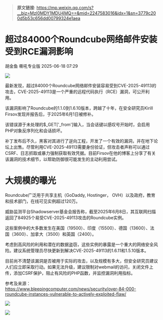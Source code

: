 > **原文链接**: https://mp.weixin.qq.com/s?__biz=MzI0MDY1MDU4MQ==&mid=2247583016&idx=1&sn=3779c200d5b53c656dd00799324e1aea

#  超过84000个Roundcube网络邮件安装受到RCE漏洞影响  
胡金鱼  嘶吼专业版   2025-06-18 07:29  
  
![](https://mmbiz.qpic.cn/mmbiz_gif/wpkib3J60o297rwgIksvLibPOwR24tqI8dGRUah80YoBLjTBJgws2n0ibdvfvv3CCm0MIOHTAgKicmOB4UHUJ1hH5g/640?wx_fmt=gif "")  
  
最新发现，超过84000个Roundcube网络邮件安装容易受到CVE-2025-49113的攻击，CVE-2025-49113是一个严重的远程代码执行（RCE）漏洞，可公开利用。  
  
该漏洞影响了Roundcube的1.1.0到1.6.10版本，跨越了十年，在安全研究员Kirill Firsov发现并报告后，于2025年6月1日被修补。  
  
该错误源于未处理的$_GET['_from']输入，当会话键以感叹号开始时，会启用PHP对象反序列化和会话损坏。  
  
补丁发布后不久，黑客对其进行了逆向工程，开发了一个有效的漏洞，并在地下论坛上出售。尽管利用CVE-2025-49113需要身份验证，但攻击者声称可以通过CSRF、日志抓取或暴力强制获取有效凭据。目前Firsov在他的博客上分享了有关该漏洞的技术细节，以帮助防御很可能发生的主动利用尝试。  
# 大规模的曝光  
  
Roundcube广泛用于共享主机（GoDaddy, Hostinger， OVH）以及政府，教育和技术部门，在线可见实例超过120万。  
  
威胁监测平台Shadowserver基金会报告称，截至2025年6月8日，其互联网扫描返回了84925个易受CVE-2025-49113攻击的Roundcube实例。  
  
这些案例中的大多数发生在美国（19500）、印度（15500）、德国（13600）、法国（3600）、加拿大（3500）和英国（2400）。  
  
考虑到高风险的利用和潜在的数据盗窃，这些实例的暴露是一个重大的网络安全风险。建议系统管理员尽快更新到解决CVE-2025-49113的1.6.11和1.5.10版本。  
  
目前尚不清楚该漏洞是否被用于实际的攻击，以及规模有多大，但安全研究员建议人们应立即采取行动。如果无法升级，建议限制对webmail的访问，关闭文件上传，添加CSRF保护，阻止有风险的PHP函数，并监控漏洞利用指标。  
  
参考及来源：  
https://www.bleepingcomputer.com/news/security/over-84-000-roundcube-instances-vulnerable-to-actively-exploited-flaw/  
  
![](https://mmbiz.qpic.cn/sz_mmbiz_png/wpkib3J60o2icAZ3XYPLkNZE16HxpaZgAUwxz1jADiciaNZjAf0LGna01AGOqIibKTNI7dc4U76cexCJDZTz8XiaTHsw/640?wx_fmt=png&from=appmsg "")  
  
![](https://mmbiz.qpic.cn/sz_mmbiz_png/wpkib3J60o2icAZ3XYPLkNZE16HxpaZgAUcVsEePFY7V7eJib23mGgEUiaTiawgbJibD8F636GCA5KNbJ9Y3pSibcB84w/640?wx_fmt=png&from=appmsg "")  
  
  
